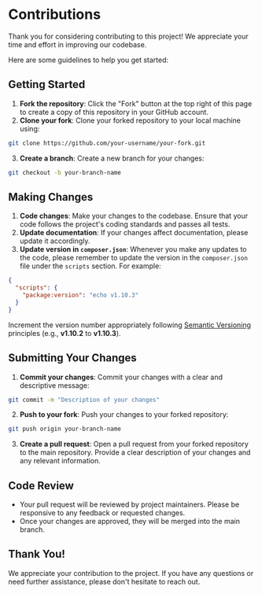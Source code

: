 # Contributions

Thank you for considering contributing to this project! We appreciate your time and effort in improving our codebase.

Here are some guidelines to help you get started:

## Getting Started

1. **Fork the repository**: Click the "Fork" button at the top right of this page to create a copy of this repository in
   your GitHub account.
2. **Clone your fork**: Clone your forked repository to your local machine using:

```sh
git clone https://github.com/your-username/your-fork.git
```

3. **Create a branch**: Create a new branch for your changes:

```sh
git checkout -b your-branch-name
```

## Making Changes

1. **Code changes**: Make your changes to the codebase. Ensure that your code follows the project's coding standards and
   passes all tests.
2. **Update documentation**: If your changes affect documentation, please update it accordingly.
3. **Update version in `composer.json`**: Whenever you make any updates to the code, please remember to update the
   version in the `composer.json` file under the `scripts` section. For example:

```json
{
  "scripts": {
    "package:version": "echo v1.10.3"
  }
}
```

Increment the version number appropriately following [Semantic Versioning](https://semver.org/spec/v2.0.0.html)
principles (e.g., **v1.10.2** to **v1.10.3**).

## Submitting Your Changes

1. **Commit your changes**: Commit your changes with a clear and descriptive message:

```sh
git commit -m "Description of your changes"
```

2. **Push to your fork**: Push your changes to your forked repository:

```sh
git push origin your-branch-name
```

3. **Create a pull request**: Open a pull request from your forked repository to the main repository. Provide a clear
   description of your changes and any relevant information.

## Code Review

- Your pull request will be reviewed by project maintainers. Please be responsive to any feedback or requested changes.
- Once your changes are approved, they will be merged into the main branch.

## Thank You!

We appreciate your contribution to the project. If you have any questions or need further assistance, please don't
hesitate to reach out.
